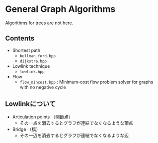 # General Graph Algorithms

Algorithms for trees are not here.

## Contents

- Shortest path
  - `bellman_ford.hpp`
  - `dijkstra.hpp`
- Lowlink technique
  - `lowlink.hpp`
- Flow
  - `flow_mincost.hpp` : Minimum-cost flow problem solver for graphs with no negative cycle

## Lowlinkについて

- Articulation points （関節点）
  - その一点を消去するとグラフが連結でなくなるような頂点
- Bridge （橋）
  - その一辺を消去するとグラフが連結でなくなるような辺
